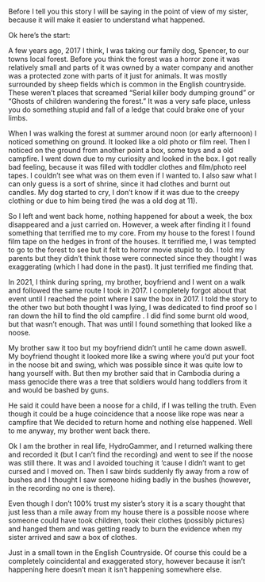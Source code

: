 Before I tell you this story I will be saying in the point of view of my sister, because it will make it easier to understand what happened.

Ok here’s the start:

A few years ago, 2017 I think, I was taking our family dog, Spencer, to our towns local forest. Before you think the forest was a horror zone it was relatively small and parts of it was owned by a water company and another was a protected zone with parts of it just for animals. It was mostly surrounded by sheep fields which is common in the English countryside. These weren’t places that screamed “Serial killer body dumping ground” or “Ghosts of children wandering the forest.” It was a very safe place, unless you do something stupid and fall of a ledge that could brake one of your limbs.

When I was walking the forest at summer around noon (or early afternoon) I noticed something on ground. It looked like a old photo or film reel. Then I noticed on the ground from another point a box, some toys and a old campfire. I went down due to my curiosity and looked in the box. I got really bad feeling, because it was filled with toddler clothes and film/photo reel tapes. I couldn’t see what was on them even if I wanted to. I also saw what I can only guess is a sort of shrine, since it had clothes and burnt out candles. My dog started to cry, I don’t know if it was due to the creepy clothing or due to him being tired (he was a old dog at 11). 

So I left and went back home, nothing happened for about a week, the box disappeared and a just carried on. However, a week after finding it I found something that terrified me to my core. From my house to the forest I found film tape on the hedges in front of the houses. It terrified me, I was tempted to go to the forest to see but it felt to horror movie stupid to do. I told my parents but they didn’t think those were connected since they thought I was exaggerating (which I had done in the past). It just terrified me finding that. 

In 2021, I think during spring, my brother, boyfriend and I went on a walk and followed the same route I took in 2017. I completely forgot about that event until I reached the point where I saw the box in 2017. I told the story to the other two but both thought I was lying, I was dedicated to find proof so I ran down the hill to find the old campfire . I did find some burnt old wood, but that wasn’t enough. That was until I found something that looked like a noose. 

My brother saw it too but my boyfriend didn’t until he came down aswell. My boyfriend thought it looked more like a swing where you’d put your foot in the noose bit and swing, which was possible since it was quite low to hang yourself with. But then my brother said that in Cambodia during a mass genocide there was a tree that soldiers would hang toddlers from it and would be bashed by guns. 

He said it could have been a noose for a child, if I was telling the truth. Even though it could be a huge coincidence that a noose like rope was near a campfire that We decided to return home and nothing else happened. Well to me anyway, my brother went back there.

Ok I am the brother in real life, HydroGammer, and I returned walking there and recorded it (but I can’t find the recording) and went to see if the noose was still there. It was and I avoided touching it ‘cause I didn’t want to get cursed and I moved on. Then I saw birds suddenly fly away from a row of bushes and I thought I saw someone hiding badly in the bushes (however, in the recording no one is there).

Even though I don’t 100% trust my sister’s story it is a scary thought that just less than a mile away from my house there is a possible noose where someone could have took children, took their clothes (possibly pictures) and hanged them and was getting ready to burn the evidence when my sister arrived and saw a box of clothes. 

Just in a small town in the English Countryside. Of course this could be a completely coincidental and exaggerated story, however because it isn’t happening here doesn’t mean it isn’t happening somewhere else.